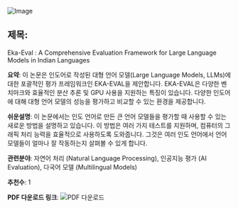 ![Image](https://cdn-thumbnails.huggingface.co/social-thumbnails/papers/2507.01853.png)
## 제목:
Eka-Eval : A Comprehensive Evaluation Framework for Large Language Models in Indian Languages

**요약**:
이 논문은 인도어로 작성된 대형 언어 모델(Large Language Models, LLMs)에 대한 포괄적인 평가 프레임워크인 EKA-EVAL을 제안합니다. EKA-EVAL은 다양한 벤치마크와 효율적인 분산 추론 및 GPU 사용을 지원하는 특징이 있습니다. 다양한 인도어에 대해 대형 언어 모델의 성능을 평가하고 비교할 수 있는 환경을 제공합니다.

**쉬운설명**:
이 논문에서는 인도 언어로 만든 큰 언어 모델들을 평가할 때 사용할 수 있는 새로운 방법을 설명하고 있습니다. 이 방법은 여러 가지 테스트를 지원하며, 컴퓨터의 그래픽 처리 능력을 효율적으로 사용하도록 도와줍니다. 그것은 여러 인도 언어에서 언어 모델들이 얼마나 잘 작동하는지 살펴볼 수 있게 합니다.

**관련분야**:
자연어 처리 (Natural Language Processing), 인공지능 평가 (AI Evaluation), 다국어 모델 (Multilingual Models)

**추천수**:
1

**PDF 다운로드 링크**: ![PDF 다운로드](https://arxiv.org/pdf/2507.01853)